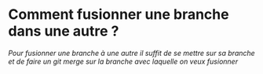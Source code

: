 # Comment fusionner une branche dans une autre ?

_Pour fusionner une branche à une autre il suffit de se mettre sur sa branche et de faire un git merge sur la branche avec laquelle on veux fusionner_ 
